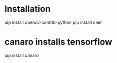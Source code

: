 # Installation

pip install opencv-contrib-python
pip install caer
# canaro installs tensorflow
pip install canaro